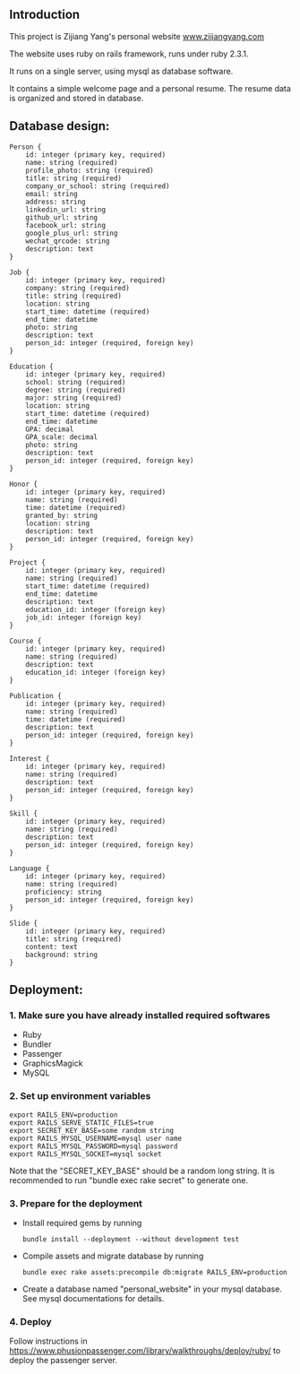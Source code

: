 ## Introduction

This project is Zijiang Yang's personal website www.zijiangyang.com

The website uses ruby on rails framework, runs under ruby 2.3.1.

It runs on a single server, using mysql as database software. 

It contains a simple welcome page and a personal resume. The resume data is organized and stored in database.

## Database design:

```
Person {
    id: integer (primary key, required)
    name: string (required)
    profile_photo: string (required)
    title: string (required)
    company_or_school: string (required)
    email: string 
    address: string
    linkedin_url: string
    github_url: string
    facebook_url: string
    google_plus_url: string
    wechat_qrcode: string    
    description: text
}
```

```
Job {
    id: integer (primary key, required)
    company: string (required)
    title: string (required)
    location: string
    start_time: datetime (required)
    end_time: datetime
    photo: string
    description: text
    person_id: integer (required, foreign key)
}
```

```
Education {
    id: integer (primary key, required)
    school: string (required)
    degree: string (required)
    major: string (required)
    location: string
    start_time: datetime (required)
    end_time: datetime
    GPA: decimal
    GPA_scale: decimal
    photo: string
    description: text
    person_id: integer (required, foreign key)
}
```

```
Honor {
    id: integer (primary key, required)
    name: string (required)
    time: datetime (required)
    granted_by: string
    location: string
    description: text
    person_id: integer (required, foreign key)
}
```

```
Project {
    id: integer (primary key, required)
    name: string (required)
    start_time: datetime (required)
    end_time: datetime
    description: text
    education_id: integer (foreign key)
    job_id: integer (foreign key)
}
```

```
Course {
    id: integer (primary key, required)
    name: string (required)
    description: text
    education_id: integer (foreign key)
}
```

```
Publication {
    id: integer (primary key, required)
    name: string (required)
    time: datetime (required)
    description: text
    person_id: integer (required, foreign key)
}
```

```
Interest {
    id: integer (primary key, required)
    name: string (required)
    description: text
    person_id: integer (required, foreign key)
}
```

```
Skill {
    id: integer (primary key, required)
    name: string (required)
    description: text
    person_id: integer (required, foreign key)
}
```

```
Language {
    id: integer (primary key, required)
    name: string (required)
    proficiency: string
    person_id: integer (required, foreign key)
}
```

```
Slide {
    id: integer (primary key, required)
    title: string (required)
    content: text
    background: string
}
```

## Deployment:

### 1. Make sure you have already installed required softwares
  * Ruby
  * Bundler
  * Passenger
  * GraphicsMagick
  * MySQL

### 2. Set up environment variables
  ```
  export RAILS_ENV=production
  export RAILS_SERVE_STATIC_FILES=true
  export SECRET_KEY_BASE=some random string
  export RAILS_MYSQL_USERNAME=mysql user name
  export RAILS_MYSQL_PASSWORD=mysql password
  export RAILS_MYSQL_SOCKET=mysql socket
  ```
  Note that the "SECRET_KEY_BASE" should be a random long string. It is recommended to run "bundle exec rake secret" to generate one.

### 3. Prepare for the deployment
  * Install required gems by running
    ```
    bundle install --deployment --without development test
    ```
  * Compile assets and migrate database by running
    ```
    bundle exec rake assets:precompile db:migrate RAILS_ENV=production
    ```
  * Create a database named "personal_website" in your mysql database. See mysql documentations for details.

### 4. Deploy
  Follow instructions in https://www.phusionpassenger.com/library/walkthroughs/deploy/ruby/ to deploy the passenger server.
